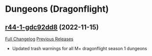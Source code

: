 # <DBM> Dungeons (Dragonflight)

## [r44-1-gdc92dd8](https://github.com/DeadlyBossMods/DBM-Dungeons/tree/dc92dd8da65fd37fa508015245141cce3856c16f) (2022-11-15)
[Full Changelog](https://github.com/DeadlyBossMods/DBM-Dungeons/compare/r44...dc92dd8da65fd37fa508015245141cce3856c16f) [Previous Releases](https://github.com/DeadlyBossMods/DBM-Dungeons/releases)

- Updated trash warnings for all M+ dragonflight season 1 dungeons  

